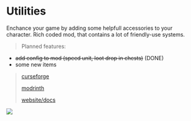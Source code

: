 # Utilities
Enchance your game by adding some helpfull accessories to your character. Rich coded mod, that contains a lot of friendly-use systems.

> Planned features:

- ~~add config to mod (speed unit, loot drop in chests)~~ (DONE)
- some new items

> [curseforge](https://www.curseforge.com/minecraft/mc-mods/supplementary-accessories)
> 
> [modrinth](https://modrinth.com/mod/suac)
> 
> [website/docs](https://www.cebuliony.pl/supplementary_accessories)
> 
![](https://ik.imagekit.io/o532f5vcp38/SAeq_EE5uhMcrT.png?ik-sdk-version=javascript-1.4.3&updatedAt=1652531132889)
